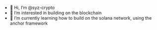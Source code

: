 - 👋 Hi, I’m @syz-crypto
- 👀 I’m interested in building on the blockchain
- 🌱 I’m currently learning how to build on the solana network, using the anchor framework
